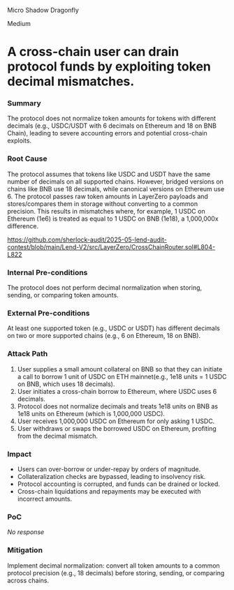 Micro Shadow Dragonfly

Medium

# A cross-chain user can drain protocol funds by exploiting token decimal mismatches.

### Summary

The protocol does not normalize token amounts for tokens with different decimals (e.g., USDC/USDT with 6 decimals on Ethereum and 18 on BNB Chain), leading to severe accounting errors and potential cross-chain exploits.

### Root Cause

The protocol assumes that tokens like USDC and USDT have the same number of decimals on all supported chains. However, bridged versions on chains like BNB use 18 decimals, while canonical versions on Ethereum use 6. The protocol passes raw token amounts in LayerZero payloads and stores/compares them in storage without converting to a common precision. This results in mismatches where, for example, 1 USDC on Ethereum (1e6) is treated as equal to 1 USDC on BNB (1e18), a 1,000,000x difference.

https://github.com/sherlock-audit/2025-05-lend-audit-contest/blob/main/Lend-V2/src/LayerZero/CrossChainRouter.sol#L804-L822



### Internal Pre-conditions

The protocol does not perform decimal normalization when storing, sending, or comparing token amounts.

### External Pre-conditions

At least one supported token (e.g., USDC or USDT) has different decimals on two or more supported chains (e.g., 6 on Ethereum, 18 on BNB).

### Attack Path

1. User supplies a small amount collateral on BNB so that they can initiate a call to borrow 1 unit of USDC on ETH mainnet(e.g., 1e18 units = 1 USDC on BNB, which uses 18 decimals).
2. User initiates a cross-chain borrow to Ethereum, where USDC uses 6 decimals.
3. Protocol does not normalize decimals and treats 1e18 units on BNB as 1e18 units on Ethereum (which is 1,000,000 USDC).
4. User receives 1,000,000 USDC on Ethereum for only asking 1 USDC.
5. User withdraws or swaps the borrowed USDC on Ethereum, profiting from the decimal mismatch.

### Impact

- Users can over-borrow or under-repay by orders of magnitude.
- Collateralization checks are bypassed, leading to insolvency risk.
- Protocol accounting is corrupted, and funds can be drained or locked.
- Cross-chain liquidations and repayments may be executed with incorrect amounts.

### PoC

_No response_

### Mitigation

Implement decimal normalization: convert all token amounts to a common protocol precision (e.g., 18 decimals) before storing, sending, or comparing across chains.